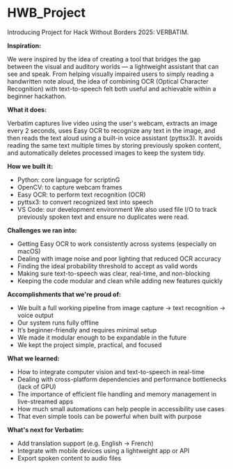 # HWB_Project
Introducing Project for Hack Without Borders 2025: VERBATIM.

**Inspiration:**

We were inspired by the idea of creating a tool that bridges the gap between the visual and auditory worlds — a lightweight assistant that can see and speak. From helping visually impaired users to simply reading a handwritten note aloud, the idea of combining OCR (Optical Character Recognition) with text-to-speech felt both useful and achievable within a beginner hackathon.

**What it does:**

Verbatim captures live video using the user's webcam, extracts an image every 2 seconds, uses Easy OCR to recognize any text in the image, and then reads the text aloud using a built-in voice assistant (pyttsx3). It avoids reading the same text multiple times by storing previously spoken content, and automatically deletes processed images to keep the system tidy.

**How we built it:**

* Python: core language for scriptinG
* OpenCV: to capture webcam frames
* Easy OCR: to perform text recognition (OCR)
* pyttsx3: to convert recognized text into speech
* VS Code: our development environment
We also used file I/O to track previously spoken text and ensure no duplicates were read.

**Challenges we ran into:**

* Getting Easy OCR to work consistently across systems (especially on macOS)
* Dealing with image noise and poor lighting that reduced OCR accuracy
* Finding the ideal probability threshold to accept as valid words
* Making sure text-to-speech was clear, real-time, and non-blocking
* Keeping the code modular and clean while adding new features quickly

**Accomplishments that we're proud of:**

* We built a full working pipeline from image capture → text recognition → voice output
* Our system runs fully offline
* It’s beginner-friendly and requires minimal setup
* We made it modular enough to be expandable in the future
* We kept the project simple, practical, and focused

**What we learned:**

* How to integrate computer vision and text-to-speech in real-time
* Dealing with cross-platform dependencies and performance bottlenecks (lack of GPU)
* The importance of efficient file handling and memory management in live-streamed apps
* How much small automations can help people in accessibility use cases
* That even simple tools can be powerful when built with purpose


**What's next for Verbatim:**

* Add translation support (e.g. English → French)
* Integrate with mobile devices using a lightweight app or API
* Export spoken content to audio files
